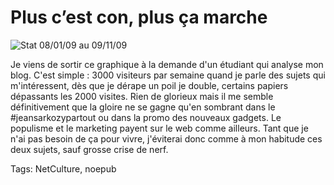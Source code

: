 # Plus c&#8217;est con, plus ça marche



![Stat 08/01/09 au 09/11/09](https://tcrouzet.com/images_tc/2009/11/stat.png)

Je viens de sortir ce graphique à la demande d'un étudiant qui analyse mon blog. C'est simple : 3000 visiteurs par semaine quand je parle des sujets qui m'intéressent, dès que je dérape un poil je double, certains papiers dépassants les 2000 visites. Rien de glorieux mais il me semble définitivement que la gloire ne se gagne qu'en sombrant dans le #jeansarkozypartout ou dans la promo des nouveaux gadgets. Le populisme et le marketing payent sur le web comme ailleurs. Tant que je n'ai pas besoin de ça pour vivre, j'éviterai donc comme à mon habitude ces deux sujets, sauf grosse crise de nerf.

Tags: NetCulture, noepub